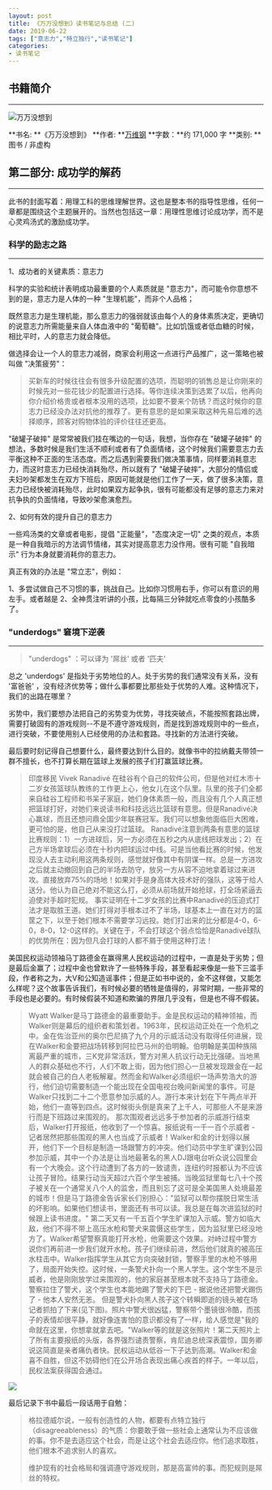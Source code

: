 ```yaml
---
layout: post
title: 《万万没想到》读书笔记与总结 (二)
date: 2019-06-22
tags: ["意志力","特立独行","读书笔记"]
categories:
- 读书笔记
---
```


## 书籍简介

* * *

![万万没想到](wwmxd_cover.png)

**书名: **《万万没想到》
**作者: **[万维钢](https://baike.baidu.com/item/%E4%B8%87%E7%BB%B4%E9%92%A2)
**字数：**约 171,000 字
**类别: **图书 / 非虚构

## 第二部分: 成功学的解药

* * *

此书的封面写着：用理工科的思维理解世界。这也是整本书的指导性思维，任何一章都是围绕这个主题展开的。当然也包括这一章：用理性思维讨论成功学，而不是心灵鸡汤式的激励成功学。

### 科学的励志之路

* * *

1、成功者的关键素质：意志力

科学的实验和统计表明成功最重要的个人素质就是 "意志力"，而可能令你意想不到的是，意志力是人体的一种 "生理机能"，而非个人品格；

既然意志力是生理机能，那么意志力的强弱就该由每个人的身体素质决定，更确切的说意志力所需能量来自人体血液中的 "葡萄糖"。比如饥饿或者低血糖的时候，相比平时，人的意志力就会降低。

做选择会让一个人的意志力减弱，商家会利用这一点进行产品推广，这一策略也被叫做 "决策疲劳"：

> 买新车的时候往往会有很多升级配置的选项，而聪明的销售总是让你刚来的时候先对一些花钱少的配置进行选择。等你连续决策到选累了以后，他再向你介绍价格贵或者根本没用的选项，比如要不要来个防锈？而这时候你的意志力已经没办法对抗他的推荐了。更有意思的是如果采取这种先易后难的选择顺序，顾客对购物体验的评价往往还更高。

"破罐子破摔" 是常常被我们挂在嘴边的一句话，我想，当你存在 "破罐子破摔" 的想法，多数时候是我们生活不顺利或者有了负面情绪，这个时候我们需要意志力去平衡这种不正面的生活态度。而之后遇到需要我们做决策事情，同样要消耗意志力，而这时意志力已经快消耗殆尽，所以就有了 "破罐子破摔"，大部分的情侣或夫妇吵架都发生在双方下班后，原因可能就是他们工作了一天，做了很多决策，意志力已经快被消耗殆尽，此时如果双方起争执，很有可能都没有足够的意志力来对抗争执的负面情绪，导致吵架愈演愈烈。

2、如何有效的提升自己的意志力

一些鸡汤类的文章或者电影，提倡 "正能量"，"态度决定一切" 之类的观点，本质是一种自我暗示的方法调节情绪，其实对提高意志力没作用。很有可能 "自我暗示" 行为本身就要消耗你的意志力。

真正有效的办法是 "常立志"，例如：

1、多尝试做自己不习惯的事，挑战自己。比如你习惯用右手，你可以有意识的用左手。或者越是
2、全神贯注听讲的小孩，比每隔三分钟就吃点零食的小孩酷多了。

### "underdogs" 窘境下逆袭

* * *

> "underdogs" ：可以译为 '屌丝' 或者 '匹夫'

总之 'underdogs' 是指处于劣势地位的人。处于劣势的我们通常没有关系，没有 '富爸爸' ，没有经济优势等；做什么事都要比那些处于优势的人难。这种情况下，我们的出路在哪里？

劣势中，我们要想办法把自己的劣势变为优势，寻找突破点，不能按照套路出牌，需要打破固有的游戏规则--不是不遵守游戏规则，而是找到游戏规则中的一些点，进行突破，不要使用别人已经使用的办法和套路。寻找新的方法进行突破。

最后要时刻记得自己想要什么，最终要达到什么目的。就像书中的拉纳戴夫带领一群不擅长，也不打算长期在篮球上发展的孩子们打赢篮球比赛。

> 印度移民 Vivek Ranadivé 在硅谷有个自己的软件公司，但是他对红木市十二岁女孩篮球队教练的工作更上心，他女儿在这个队里。队里的孩子们全都来自硅谷工程师和书呆子家庭，她们身体素质一般，而且没有几个人真正想把篮球打好，对她们来说读书和科技远远比篮球有意思。但是Ranadivé决心赢球，而且还想问鼎全国少年联赛冠军。我们可以想象他面临巨大困难，更可怕的是，他自己从来没打过篮球。
>   Ranadivé注意到两条有意思的篮球比赛规则：1）一方进球后，另一方必须在五秒之内从底线把球发出；2）在己方半场拿球后必须在十秒内把球运过中线。可是当他看比赛的时候，他发现没人去主动利用这两条规则，感觉就好像其中有阴谋一样。总是一方进攻之后就主动撤回到自己的半场去防守，放另一方从容不迫地拿着球过来进攻。直接放弃75%的场地！如果对手是身高体大技术好的强队，这等于给人送分。他认为自己绝对不能这么打，必须从前场就开始抢球，打全场紧逼去迫使对手超时犯规。
>   事实证明在十二岁女孩的比赛中Ranadivé的压迫式打法才是取胜王道。她们打得对手根本过不了半场，球基本上一直在对方的篮筐之下，以至于她们根本不需要学习远投。她们打出来的比分都是4-0，6-0，8-0，12-0这样的。关键在于，不会打球这个弱点恰恰是Ranadivé球队的优势所在：因为但凡会打球的人都不屑于使用这种打法！

美国民权运动领袖马丁路德金在赢得黑人民权运动的过程中，一直是处于劣势；但是最后金赢了；过程中金也曾默许了一些特殊手段，甚至看起来像是一些下三滥手段，作者称之为，大V和公知造谣事件；但是正如书中说的，金不这样做，又能怎么样呢？这个故事告诉我们，有时候必要的牺牲是值得的，非常时期，一些非常的手段也是必要的。有时候假装不知道和欺骗的界限几乎没有，但是也不得不假装。

> Wyatt Walker是马丁路德金的最重要助手。金是民权运动的精神领袖，而Walker则是幕后的组织者和策划者。1963年，民权运动正处在一个危机之中。金在佐治亚州的奥尔巴尼搞了九个月的示威活动没有取得任何进展，现在Walker和金要把战场转移到阿拉巴马州的伯明翰。伯明翰是美国种族隔离最严重的城市，三K党非常活跃，警方对黑人抗议行动无比强硬。当地黑人的群众基础也不行，人们不敢上街，因为他们担心一旦被发现跟金在一起就会被自己的白人老板解雇。然而金和Walker必须组织一场声势浩大的游行，他们迫切需要制造一个能出现在全国电视台晚间新闻里的事件。可是Walker只找到二十二个愿意参加示威的人。游行本来计划在下午两点半开始，他们一直等到四点。这时候街头倒是真来了上千人，可那些人不是来游行而是下班路过来围观的。
>   那次围观者远远多于参加者的示威游行结束后，Walker打开报纸，他收到了一个惊喜。报纸说有一千一百个示威者 - 记者居然把那些围观的黑人也当成了示威者！Walker和金的计划得以展开，他们下一个目标是制造一场跟警方的冲突。他们动员中学生旷课到公园参加示威，其中一个办法是让当地最著名的黑人DJ跟电台听众说公园里会有一个大晚会。这个行动遭到了各方的一致谴责，连纽约时报都认为不应该让孩子冒险。结果行动当天超过六百个学生被捕。当晚监狱里每七八十个孩子被关在一个通常关八个人的监舍，而且别忘了这可是全美国黑人处境最差的城市！但是马丁路德金告诉家长们别担心："监狱可以帮你摆脱日常生活的坏影响。如果他们想读书，里面还有书可以读。我总是在每次进监狱的时候跟上读书进度。"
>   第二天又有一千五百个学生旷课加入示威。警方如临大敌，他们不得不带上高压水枪和警犬来震慑这些学生，因为监狱里已经没地方了。Walker希望警察真能打开水枪，他需要这个效果。对峙过程中警方说你们再前进一步我们就开水枪。孩子们继续前进，然后他们就真的被高压水柱击中。Walker指挥学生从其它方向突破封锁，警察手里的水枪不够用了，局面开始失控。这时候，一条警犬扑向一个黑人学生。这个学生不是示威者，他是刚刚放学过来围观的，他的家庭甚至根本就不支持马丁路德金。警察拉住了警犬，这个学生也本能地踢了警犬的下巴 - 据说他还把警犬踢伤了 - 他本人安然无恙。
>   但是警犬扑向黑人孩子这个转瞬即逝的镜头被在场记者抓拍了下来(见下图)。照片中警犬很凶猛，警察带个墨镜很冷酷，而孩子的表情却很平静，就好像连害怕的意识都没有了一样，给人感觉是"我的命就在这里，你想拿就拿去吧。"Walker等的就是这张照片！第二天照片上了所有主要报纸的头版，各界强烈谴责警察，肯尼迪总统深表震惊，国务卿说这简直是亲者痛仇者快。民权运动从低谷一下子达到高潮。Walker和金喜不自胜，但这不妨碍他们在公开场合表现出痛心疾首的样子。一年以后，民权法案获得国会通过。

![](mdldj.png)

最后记录下书中最后一段话用于自勉：

> 格拉德威尔说，一般有创造性的人物，都要有点特立独行（disagreeableness）的气质：你要敢于做一些社会上通常认为不应该做的事。你不是去适应这个社会，而是让这个社会去适应你。他们追求取胜，他们根本不追求别人的喜欢。
> 
>   维护现有的社会格局和强调遵守游戏规则，那是高富帅的事。而犯规则是屌丝的特权。